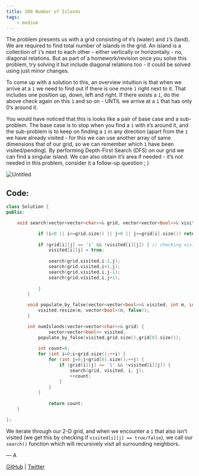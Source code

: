 ```yaml
---
title: 200 Number of Islands
tags:
    - medium
---
```




The problem presents us with a grid consisting of `0`’s (water) and `1`’s (land). We are required to find total number of islands in the grid. An island is a collection of `1`’s next to each other - either vertically or horizontally - no, diagonal relations. But as part of a homework/revision once you solve this problem, try solving it but include diagonal relations too - it could be solved using just minor changes.

To come up with a solution to this, an overview intuition is that when we arrive at a `1` we need to find out if there is one more `1` right next to it. That includes one position up, down, left and right. If there exists a `1`, do the above check again on this `1` and so on - UNTIL we arrive at a `1` that has only 0’s around it. 

You would have noticed that this is looks like a pair of base case and a sub-problem. The base case is to stop when you find a `1` with `0`’s around it, and the sub-problem is to keep on finding a `1` in any direction (apart from the `1` we have already visited - for this we can use another array of same dimensions that of our grid, so we can remember which `1` have been visited/pending). By performing Depth-First Search (DFS) on our grid we can find a singular island. We can also obtain it’s area if needed - it’s not needed in this problem, consider it a follow-up question ; )

![Untitled](200%20Number%20of%20Islands%202894422a60eb4f9daf69e02f6600bc71/Untitled.png)

## Code:

```cpp
class Solution {
public:

    void search(vector<vector<char>>& grid, vector<vector<bool>>& visited, int i, int j) {

		    if (i<0 || i>=grid.size() || j<0 || j>=grid[i].size()) return;
		
		    if (grid[i][j] == '1' && !visited[i][j]) { // checking visited[i][j] will help us ignore the 1's we have already visited
		        visited[i][j] = true;
		
		        search(grid,visited,i-1,j);
		        search(grid,visited,i+1,j);
		        search(grid,visited,i,j-1);
		        search(grid,visited,i,j+1);
		
		    }
		}

		void populate_by_false(vector<vector<bool>>& visited, int m, int n) {
		    visited.resize(m, vector<bool>(n, false));
		}

		int numIslands(vector<vector<char>>& grid) {
				vector<vector<bool>> visited;
		    populate_by_false(visited,grid.size(),grid[0].size());
		
		    int count=0;
		    for (int i=0;i<grid.size();++i) {
		        for (int j=0;j<grid[0].size();++j) {
		            if (grid[i][j] == '1' && !visited[i][j]) {
		                search(grid, visited, i, j);
		                ++count;
		            }
		        }
		    }        
		
				return count;
    }

};
```

We iterate through our 2-D grid, and when we encounter a `1` that also isn’t visited (we get this by checking if `visited[i][j] == true/false`), we call our `search()` function which will recursively visit all surrounding neighbors.

— A

[GitHub](https://github.com/AtharvaKamble) | [Twitter](https://twitter.com/AtharvaKamble07)